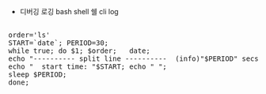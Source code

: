 - 디버깅 로깅 bash shell 쉘 cli log

<pre> 
order='ls'
START=`date`; PERIOD=30; 
while true; do $1; $order;   date; 
echo "---------- split line ----------  (info)"$PERIOD" secs peroid  "; 
echo "  start time: "$START; echo " "; 
sleep $PERIOD; 
done; 
</pre>

